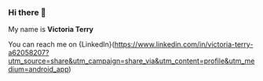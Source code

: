 ### Hi there 👋

My name is **Victoria Terry**
<!--
**VickkyT/VickkyT** is a ✨ _special_ ✨ repository because its `README.md` (this file) appears on your GitHub profile.

Here are some ideas to get you started:
I am a Data Analyst
I am cuurently learning Data Analysis with Dahel Techies

- 👯 I’m looking to collaborate on various tech companies to showecase my skills and capabilities
- 🤔 I’m looking for help with ...
- 💬 Ask me about ...
- 📫 How to reach me: ...
- 😄 Pronouns: ...
- ⚡ Fun fact: ...
-->
You can reach me on {LinkedIn}(https://www.linkedin.com/in/victoria-terry-a62058207?utm_source=share&utm_campaign=share_via&utm_content=profile&utm_medium=android_app)
